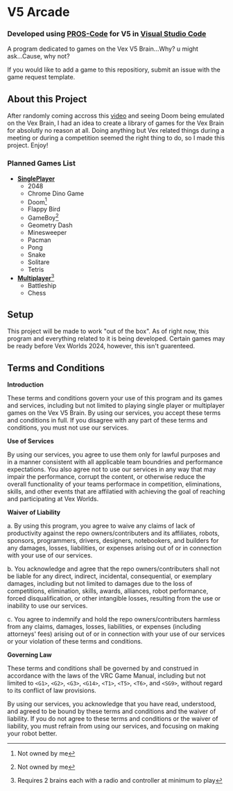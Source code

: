# V5 Arcade
### Developed using [PROS-Code](https://pros.cs.purdue.edu/) for V5 in [Visual Studio Code](https://code.visualstudio.com/)

A program dedicated to games on the Vex V5 Brain...Why? u might ask...Cause, why not? 

If you would like to add a game to this repositiory, submit an issue with the game request template.

## About this Project
After randomly coming accross this [video](https://www.youtube.com/watch?v=exjGBy4SHME) and seeing Doom being emulated on the Vex Brain, I had an idea to create a library of games for the Vex Brain for absolutly no reason at all. Doing anything but Vex related things during a meeting or during a competition seemed the right thing to do, so I made this project. Enjoy!

### Planned Games List
- <ins><b>SinglePlayer</b></ins>
    - 2048
    - Chrome Dino Game
    - Doom[^1]
    - Flappy Bird
    - GameBoy[^2]
    - Geometry Dash
    - Minesweeper
    - Pacman
    - Pong
    - Snake
    - Solitare
    - Tetris
- <ins><b>Multiplayer</b></ins>[^3]
    - Battleship
    - Chess


## Setup
This project will be made to work "out of the box". As of right now, this program and everything related to it is being developed. Certain games may be ready before Vex Worlds 2024, however, this isn't guarenteed.


## **Terms and Conditions**
**Introduction**

These terms and conditions govern your use of this program and its games and services, including but not limited to playing single player or multiplayer games on the Vex V5 Brain. By using our services, you accept these terms and conditions in full. If you disagree with any part of these terms and conditions, you must not use our services.

**Use of Services**

By using our services, you agree to use them only for lawful purposes and in a manner consistent with all applicable team boundries and performance expectations. You also agree not to use our services in any way that may impair the performance, corrupt the content, or otherwise reduce the overall functionality of your teams performace in competition, eliminations, skills, and other events that are affilatied with achieving the goal of reaching and participating at Vex Worlds.

**Waiver of Liability**

a. By using this program, you agree to waive any claims of lack of productivity against the repo owners/contributers and its affiliates, robots, sponsors, programmers, drivers, designers, notebookers, and builders for any damages, losses, liabilities, or expenses arising out of or in connection with your use of our services.

b. You acknowledge and agree that the repo owners/contributers shall not be liable for any direct, indirect, incidental, consequential, or exemplary damages, including but not limited to damages due to the loss of competitions, elimination, skills, awards, alliances, robot performance, forced disqualification, or other intangible losses, resulting from the use or inability to use our services.

c. You agree to indemnify and hold the repo owners/contributers harmless from any claims, damages, losses, liabilities, or expenses (including attorneys' fees) arising out of or in connection with your use of our services or your violation of these terms and conditions.

**Governing Law**

These terms and conditions shall be governed by and construed in accordance with the laws of the VRC Game Manual, including but not limited to `<G1>`, `<G2>`, `<G3>`, `<G14>`, `<T1>`, `<T5>`, `<T6>`,  and `<SG9>`, without regard to its conflict of law provisions.

By using our services, you acknowledge that you have read, understood, and agreed to be bound by these terms and conditions and the waiver of liability. If you do not agree to these terms and conditions or the waiver of liability, you must refrain from using our services, and focusing on making your robot better.


[^1]: Not owned by me
[^2]: Not owned by me
[^3]: Requires 2 brains each with a radio and controller at minimum to play
